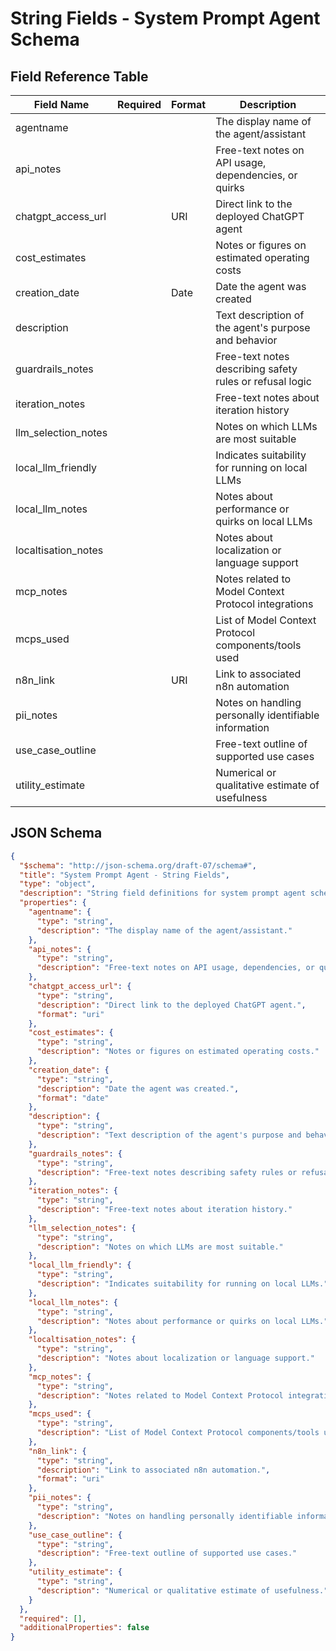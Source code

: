 # String Fields - System Prompt Agent Schema

## Field Reference Table

| Field Name | Required | Format | Description |
|------------|----------|--------|-------------|
| agentname |  |  | The display name of the agent/assistant |
| api_notes |  |  | Free-text notes on API usage, dependencies, or quirks |
| chatgpt_access_url |  | URI | Direct link to the deployed ChatGPT agent |
| cost_estimates |  |  | Notes or figures on estimated operating costs |
| creation_date |  | Date | Date the agent was created |
| description |  |  | Text description of the agent's purpose and behavior |
| guardrails_notes |  |  | Free-text notes describing safety rules or refusal logic |
| iteration_notes |  |  | Free-text notes about iteration history |
| llm_selection_notes |  |  | Notes on which LLMs are most suitable |
| local_llm_friendly |  |  | Indicates suitability for running on local LLMs |
| local_llm_notes |  |  | Notes about performance or quirks on local LLMs |
| localtisation_notes |  |  | Notes about localization or language support |
| mcp_notes |  |  | Notes related to Model Context Protocol integrations |
| mcps_used |  |  | List of Model Context Protocol components/tools used |
| n8n_link |  | URI | Link to associated n8n automation |
| pii_notes |  |  | Notes on handling personally identifiable information |
| use_case_outline |  |  | Free-text outline of supported use cases |
| utility_estimate |  |  | Numerical or qualitative estimate of usefulness |

## JSON Schema

```json
{
  "$schema": "http://json-schema.org/draft-07/schema#",
  "title": "System Prompt Agent - String Fields",
  "type": "object",
  "description": "String field definitions for system prompt agent schema",
  "properties": {
    "agentname": {
      "type": "string",
      "description": "The display name of the agent/assistant."
    },
    "api_notes": {
      "type": "string",
      "description": "Free-text notes on API usage, dependencies, or quirks."
    },
    "chatgpt_access_url": {
      "type": "string",
      "description": "Direct link to the deployed ChatGPT agent.",
      "format": "uri"
    },
    "cost_estimates": {
      "type": "string",
      "description": "Notes or figures on estimated operating costs."
    },
    "creation_date": {
      "type": "string",
      "description": "Date the agent was created.",
      "format": "date"
    },
    "description": {
      "type": "string",
      "description": "Text description of the agent's purpose and behavior."
    },
    "guardrails_notes": {
      "type": "string",
      "description": "Free-text notes describing safety rules or refusal logic."
    },
    "iteration_notes": {
      "type": "string",
      "description": "Free-text notes about iteration history."
    },
    "llm_selection_notes": {
      "type": "string",
      "description": "Notes on which LLMs are most suitable."
    },
    "local_llm_friendly": {
      "type": "string",
      "description": "Indicates suitability for running on local LLMs."
    },
    "local_llm_notes": {
      "type": "string",
      "description": "Notes about performance or quirks on local LLMs."
    },
    "localtisation_notes": {
      "type": "string",
      "description": "Notes about localization or language support."
    },
    "mcp_notes": {
      "type": "string",
      "description": "Notes related to Model Context Protocol integrations."
    },
    "mcps_used": {
      "type": "string",
      "description": "List of Model Context Protocol components/tools used."
    },
    "n8n_link": {
      "type": "string",
      "description": "Link to associated n8n automation.",
      "format": "uri"
    },
    "pii_notes": {
      "type": "string",
      "description": "Notes on handling personally identifiable information."
    },
    "use_case_outline": {
      "type": "string",
      "description": "Free-text outline of supported use cases."
    },
    "utility_estimate": {
      "type": "string",
      "description": "Numerical or qualitative estimate of usefulness."
    }
  },
  "required": [],
  "additionalProperties": false
}
```
